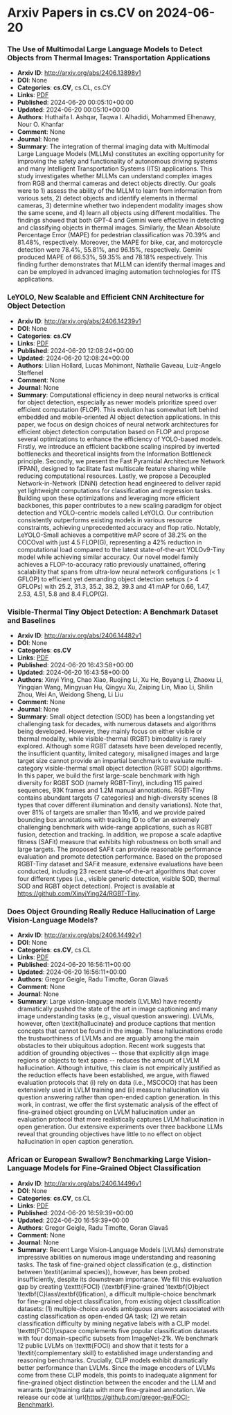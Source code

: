 # Arxiv Papers in cs.CV on 2024-06-20
### The Use of Multimodal Large Language Models to Detect Objects from Thermal Images: Transportation Applications
- **Arxiv ID**: http://arxiv.org/abs/2406.13898v1
- **DOI**: None
- **Categories**: **cs.CV**, cs.CL, cs.CY
- **Links**: [PDF](http://arxiv.org/pdf/2406.13898v1)
- **Published**: 2024-06-20 00:05:10+00:00
- **Updated**: 2024-06-20 00:05:10+00:00
- **Authors**: Huthaifa I. Ashqar, Taqwa I. Alhadidi, Mohammed Elhenawy, Nour O. Khanfar
- **Comment**: None
- **Journal**: None
- **Summary**: The integration of thermal imaging data with Multimodal Large Language Models (MLLMs) constitutes an exciting opportunity for improving the safety and functionality of autonomous driving systems and many Intelligent Transportation Systems (ITS) applications. This study investigates whether MLLMs can understand complex images from RGB and thermal cameras and detect objects directly. Our goals were to 1) assess the ability of the MLLM to learn from information from various sets, 2) detect objects and identify elements in thermal cameras, 3) determine whether two independent modality images show the same scene, and 4) learn all objects using different modalities. The findings showed that both GPT-4 and Gemini were effective in detecting and classifying objects in thermal images. Similarly, the Mean Absolute Percentage Error (MAPE) for pedestrian classification was 70.39% and 81.48%, respectively. Moreover, the MAPE for bike, car, and motorcycle detection were 78.4%, 55.81%, and 96.15%, respectively. Gemini produced MAPE of 66.53%, 59.35% and 78.18% respectively. This finding further demonstrates that MLLM can identify thermal images and can be employed in advanced imaging automation technologies for ITS applications.



### LeYOLO, New Scalable and Efficient CNN Architecture for Object Detection
- **Arxiv ID**: http://arxiv.org/abs/2406.14239v1
- **DOI**: None
- **Categories**: **cs.CV**
- **Links**: [PDF](http://arxiv.org/pdf/2406.14239v1)
- **Published**: 2024-06-20 12:08:24+00:00
- **Updated**: 2024-06-20 12:08:24+00:00
- **Authors**: Lilian Hollard, Lucas Mohimont, Nathalie Gaveau, Luiz-Angelo Steffenel
- **Comment**: None
- **Journal**: None
- **Summary**: Computational efficiency in deep neural networks is critical for object detection, especially as newer models prioritize speed over efficient computation (FLOP). This evolution has somewhat left behind embedded and mobile-oriented AI object detection applications. In this paper, we focus on design choices of neural network architectures for efficient object detection computation based on FLOP and propose several optimizations to enhance the efficiency of YOLO-based models.   Firstly, we introduce an efficient backbone scaling inspired by inverted bottlenecks and theoretical insights from the Information Bottleneck principle. Secondly, we present the Fast Pyramidal Architecture Network (FPAN), designed to facilitate fast multiscale feature sharing while reducing computational resources. Lastly, we propose a Decoupled Network-in-Network (DNiN) detection head engineered to deliver rapid yet lightweight computations for classification and regression tasks.   Building upon these optimizations and leveraging more efficient backbones, this paper contributes to a new scaling paradigm for object detection and YOLO-centric models called LeYOLO. Our contribution consistently outperforms existing models in various resource constraints, achieving unprecedented accuracy and flop ratio. Notably, LeYOLO-Small achieves a competitive mAP score of 38.2% on the COCOval with just 4.5 FLOP(G), representing a 42% reduction in computational load compared to the latest state-of-the-art YOLOv9-Tiny model while achieving similar accuracy. Our novel model family achieves a FLOP-to-accuracy ratio previously unattained, offering scalability that spans from ultra-low neural network configurations (< 1 GFLOP) to efficient yet demanding object detection setups (> 4 GFLOPs) with 25.2, 31.3, 35.2, 38.2, 39.3 and 41 mAP for 0.66, 1.47, 2.53, 4.51, 5.8 and 8.4 FLOP(G).



### Visible-Thermal Tiny Object Detection: A Benchmark Dataset and Baselines
- **Arxiv ID**: http://arxiv.org/abs/2406.14482v1
- **DOI**: None
- **Categories**: **cs.CV**
- **Links**: [PDF](http://arxiv.org/pdf/2406.14482v1)
- **Published**: 2024-06-20 16:43:58+00:00
- **Updated**: 2024-06-20 16:43:58+00:00
- **Authors**: Xinyi Ying, Chao Xiao, Ruojing Li, Xu He, Boyang Li, Zhaoxu Li, Yingqian Wang, Mingyuan Hu, Qingyu Xu, Zaiping Lin, Miao Li, Shilin Zhou, Wei An, Weidong Sheng, Li Liu
- **Comment**: None
- **Journal**: None
- **Summary**: Small object detection (SOD) has been a longstanding yet challenging task for decades, with numerous datasets and algorithms being developed. However, they mainly focus on either visible or thermal modality, while visible-thermal (RGBT) bimodality is rarely explored. Although some RGBT datasets have been developed recently, the insufficient quantity, limited category, misaligned images and large target size cannot provide an impartial benchmark to evaluate multi-category visible-thermal small object detection (RGBT SOD) algorithms. In this paper, we build the first large-scale benchmark with high diversity for RGBT SOD (namely RGBT-Tiny), including 115 paired sequences, 93K frames and 1.2M manual annotations. RGBT-Tiny contains abundant targets (7 categories) and high-diversity scenes (8 types that cover different illumination and density variations). Note that, over 81% of targets are smaller than 16x16, and we provide paired bounding box annotations with tracking ID to offer an extremely challenging benchmark with wide-range applications, such as RGBT fusion, detection and tracking. In addition, we propose a scale adaptive fitness (SAFit) measure that exhibits high robustness on both small and large targets. The proposed SAFit can provide reasonable performance evaluation and promote detection performance. Based on the proposed RGBT-Tiny dataset and SAFit measure, extensive evaluations have been conducted, including 23 recent state-of-the-art algorithms that cover four different types (i.e., visible generic detection, visible SOD, thermal SOD and RGBT object detection). Project is available at https://github.com/XinyiYing24/RGBT-Tiny.



### Does Object Grounding Really Reduce Hallucination of Large Vision-Language Models?
- **Arxiv ID**: http://arxiv.org/abs/2406.14492v1
- **DOI**: None
- **Categories**: **cs.CV**, cs.CL
- **Links**: [PDF](http://arxiv.org/pdf/2406.14492v1)
- **Published**: 2024-06-20 16:56:11+00:00
- **Updated**: 2024-06-20 16:56:11+00:00
- **Authors**: Gregor Geigle, Radu Timofte, Goran Glavaš
- **Comment**: None
- **Journal**: None
- **Summary**: Large vision-language models (LVLMs) have recently dramatically pushed the state of the art in image captioning and many image understanding tasks (e.g., visual question answering). LVLMs, however, often \textit{hallucinate} and produce captions that mention concepts that cannot be found in the image. These hallucinations erode the trustworthiness of LVLMs and are arguably among the main obstacles to their ubiquitous adoption. Recent work suggests that addition of grounding objectives -- those that explicitly align image regions or objects to text spans -- reduces the amount of LVLM hallucination. Although intuitive, this claim is not empirically justified as the reduction effects have been established, we argue, with flawed evaluation protocols that (i) rely on data (i.e., MSCOCO) that has been extensively used in LVLM training and (ii) measure hallucination via question answering rather than open-ended caption generation. In this work, in contrast, we offer the first systematic analysis of the effect of fine-grained object grounding on LVLM hallucination under an evaluation protocol that more realistically captures LVLM hallucination in open generation. Our extensive experiments over three backbone LLMs reveal that grounding objectives have little to no effect on object hallucination in open caption generation.



### African or European Swallow? Benchmarking Large Vision-Language Models for Fine-Grained Object Classification
- **Arxiv ID**: http://arxiv.org/abs/2406.14496v1
- **DOI**: None
- **Categories**: **cs.CV**, cs.CL
- **Links**: [PDF](http://arxiv.org/pdf/2406.14496v1)
- **Published**: 2024-06-20 16:59:39+00:00
- **Updated**: 2024-06-20 16:59:39+00:00
- **Authors**: Gregor Geigle, Radu Timofte, Goran Glavaš
- **Comment**: None
- **Journal**: None
- **Summary**: Recent Large Vision-Language Models (LVLMs) demonstrate impressive abilities on numerous image understanding and reasoning tasks. The task of fine-grained object classification (e.g., distinction between \textit{animal species}), however, has been probed insufficiently, despite its downstream importance. We fill this evaluation gap by creating \texttt{FOCI} (\textbf{F}ine-grained \textbf{O}bject \textbf{C}lass\textbf{I}fication), a difficult multiple-choice benchmark for fine-grained object classification, from existing object classification datasets: (1) multiple-choice avoids ambiguous answers associated with casting classification as open-ended QA task; (2) we retain classification difficulty by mining negative labels with a CLIP model. \texttt{FOCI}\xspace complements five popular classification datasets with four domain-specific subsets from ImageNet-21k. We benchmark 12 public LVLMs on \texttt{FOCI} and show that it tests for a \textit{complementary skill} to established image understanding and reasoning benchmarks. Crucially, CLIP models exhibit dramatically better performance than LVLMs. Since the image encoders of LVLMs come from these CLIP models, this points to inadequate alignment for fine-grained object distinction between the encoder and the LLM and warrants (pre)training data with more fine-grained annotation. We release our code at \url{https://github.com/gregor-ge/FOCI-Benchmark}.



